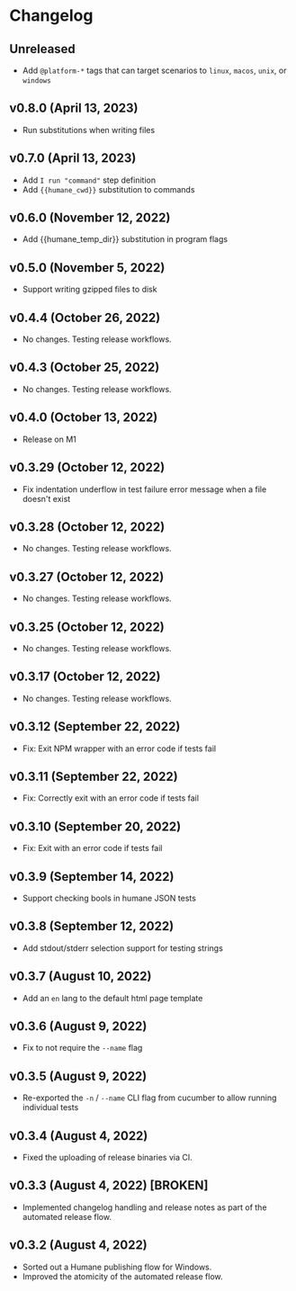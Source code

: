 # Changelog

<!-- 
    Add changes to the Unreleased section during development.
    Do not change this header — the GitHub action that releases
    this project will edit this file and add the version header for you.
    The Unreleased block will also be used for the GitHub release notes.
-->

## Unreleased

* Add `@platform-*` tags that can target scenarios to `linux`, `macos`, `unix`, or `windows`

## v0.8.0 (April 13, 2023)

* Run substitutions when writing files

## v0.7.0 (April 13, 2023)

* Add `I run "command"` step definition
* Add `{{humane_cwd}}` substitution to commands

## v0.6.0 (November 12, 2022)

* Add {{humane_temp_dir}} substitution in program flags

## v0.5.0 (November 5, 2022)

* Support writing gzipped files to disk

## v0.4.4 (October 26, 2022)

* No changes. Testing release workflows.

## v0.4.3 (October 25, 2022)

* No changes. Testing release workflows.

## v0.4.0 (October 13, 2022)

* Release on M1

## v0.3.29 (October 12, 2022)

* Fix indentation underflow in test failure error message when a file doesn't exist

## v0.3.28 (October 12, 2022)

* No changes. Testing release workflows.

## v0.3.27 (October 12, 2022)

* No changes. Testing release workflows.

## v0.3.25 (October 12, 2022)

* No changes. Testing release workflows.

## v0.3.17 (October 12, 2022)

* No changes. Testing release workflows.

## v0.3.12 (September 22, 2022)

* Fix: Exit NPM wrapper with an error code if tests fail

## v0.3.11 (September 22, 2022)

* Fix: Correctly exit with an error code if tests fail

## v0.3.10 (September 20, 2022)

* Fix: Exit with an error code if tests fail

## v0.3.9 (September 14, 2022)

* Support checking bools in humane JSON tests

## v0.3.8 (September 12, 2022)

* Add stdout/stderr selection support for testing strings

## v0.3.7 (August 10, 2022)

* Add an `en` lang to the default html page template

## v0.3.6 (August 9, 2022)

* Fix to not require the `--name` flag

## v0.3.5 (August 9, 2022)

* Re-exported the `-n` / `--name` CLI flag from cucumber to allow running individual tests

## v0.3.4 (August 4, 2022)

* Fixed the uploading of release binaries via CI.

## v0.3.3 (August 4, 2022) [BROKEN]

* Implemented changelog handling and release notes as part of the automated release flow.

## v0.3.2 (August 4, 2022)

* Sorted out a Humane publishing flow for Windows.
* Improved the atomicity of the automated release flow.
